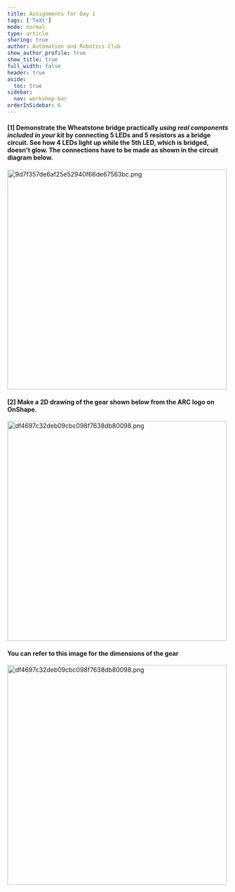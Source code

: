 ```yaml
---
title: Assignments for Day 1
tags: ['TeXt']
mode: normal
type: article
sharing: true
author: Automation and Robotics Club
show_author_profile: true
show_title: true
full_width: false
header: true
aside:
  toc: true
sidebar:
  nav: workshop-bar
orderInSidebar: 6
---
```


<TOCInline toc={props.toc} toHeading={2} asDisclosure />

#### [1] Demonstrate the Wheatstone bridge practically _using real components included in your kit_ by connecting 5 LEDs and 5 resistors as a bridge circuit. See how 4 LEDs light up while the 5th LED, which is bridged, doesn't glow. The connections have to be made as shown in the circuit diagram below.

<Image src="/static/assets/images/resources/Day1_Assignment/1.png" alt="9d7f357de6af25e52940f66de67563bc.png" width="500" height="500" className="jop-noMdConv" />
	
    
#### [2]  Make a 2D drawing of the gear shown below from the ARC logo on OnShape.
    
<Image src="/static/assets/images/resources/Day1_Assignment/2.png" alt="df4697c32deb09cbc098f7638db80098.png" width="500" height="500" className="jop-noMdConv" />

#### You can refer to this image for the dimensions of the gear

<Image src="/static/assets/images/resources/Day1_Assignment/3.png" alt="df4697c32deb09cbc098f7638db80098.png" width="500" height="500" className="jop-noMdConv" />
